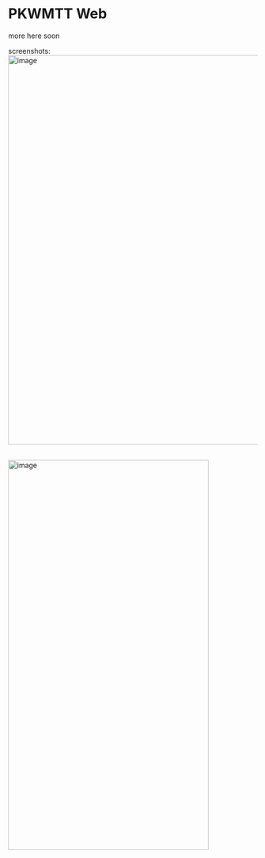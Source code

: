 # PKWMTT Web

more here soon

screenshots:
<img width="1475" height="788" alt="image" src="https://github.com/user-attachments/assets/b1620c30-58eb-4feb-b575-8e8992d9aac6" />

<br/>

<img width="405" height="789" alt="image" src="https://github.com/user-attachments/assets/f628dfe2-df19-4f30-b2f7-d4844f2b4d1b" />
